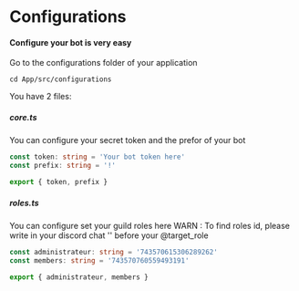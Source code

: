 # Configurations

#### Configure your bot is very easy

Go to the configurations folder of your application

```
cd App/src/configurations
```
You have 2 files:

##### core.ts
You can configure your secret token and the prefor of your bot
```ts
const token: string = 'Your bot token here'
const prefix: string = '!'

export { token, prefix }
```

##### roles.ts
You can configure set your guild roles here
WARN : To find roles id, please write in your discord chat '\' before your @target_role
```ts
const administrateur: string = '743570615306289262'
const members: string = '743570760559493191'

export { administrateur, members }
```